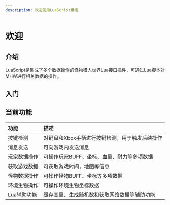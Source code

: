 ```yaml
---
description: 欢迎使用LuaScript模组
---
```


# 欢迎

## 介绍

LuaScript是集成了多个数据操作的怪物猎人世界Lua接口插件，可通过Lua脚本对MHW进行相关数据的操作。

## 入门

## 当前功能

| 功能 | 描述 |
| :--- | :--- |
| 按键检测 | 对键盘和Xbox手柄进行按键检测，用于触发后续操作 |
| 消息发送 | 可向游戏内发送消息 |
| 玩家数据操作 | 可操作玩家BUFF、坐标、血量、耐力等多项数据 |
| 获取游戏数据 | 可获取游戏时间，地图等信息 |
| 怪物数据操作 | 可操作怪物BUFF、坐标等多项数据 |
| 环境生物操作 | 可操作环境生物坐标数据 |
| Lua辅助功能 | 缓存变量、生成随机数和获取网络数据等辅助功能 |



